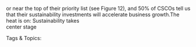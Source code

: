 or near the top of their priority list (see Figure 12), 
and 50% of CSCOs tell us that their sustainability 
investments will accelerate business growth.The heat is on: 
Sustainability takes  
center stage

   Tags & Topics:
   
